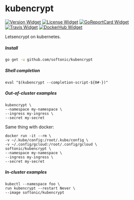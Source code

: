 # kubencrypt

[![Version Widget]][Version] [![License Widget]][License] [![GoReportCard Widget]][GoReportCard] [![Travis Widget]][Travis] [![DockerHub Widget]][DockerHub]

[Version]: https://github.com/softonic/kubencrypt/releases
[Version Widget]: https://img.shields.io/github/release/softonic/kubencrypt.svg?maxAge=60
[License]: http://www.apache.org/licenses/LICENSE-2.0.txt
[License Widget]: https://img.shields.io/badge/license-APACHE2-1eb0fc.svg
[GoReportCard]: https://goreportcard.com/report/softonic/kubencrypt
[GoReportCard Widget]: https://goreportcard.com/badge/softonic/kubencrypt
[Travis]: https://travis-ci.org/softonic/kubencrypt
[Travis Widget]: https://travis-ci.org/softonic/kubencrypt.svg?branch=master
[DockerHub]: https://hub.docker.com/r/softonic/kubencrypt
[DockerHub Widget]: https://img.shields.io/docker/pulls/softonic/kubencrypt.svg

Letsencrypt on kubernetes.

##### Install

```bash
go get -u github.com/softonic/kubencrypt
```

##### Shell completion

```none
eval "$(kubencrypt --completion-script-${0#-})"
```

##### Out-of-cluster examples

```none
kubencrypt \
--namespace my-namespace \
--ingress my-ingress \
--secret my-secret
```

Same thing with docker:

```none
docker run -it --rm \
-v ~/.kube/config:/root/.kube/config \
-v ~/.config/gcloud:/root/.config/gcloud \
softonic/kubencrypt \
--namespace my-namespace \
--ingress my-ingress \
--secret my-secret
```

##### In-cluster examples

```none
kubectl --namespace foo \
run kubencrypt --restart Never \
--image softonic/kubencrypt
```
